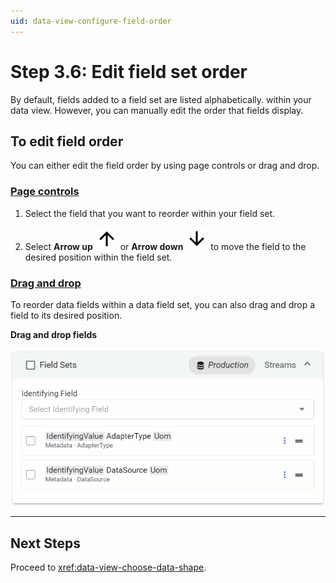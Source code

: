 ```yaml
---
uid: data-view-configure-field-order
---
```


# Step 3.6: Edit field set order

By default, fields added to a field set are listed alphabetically. within your data view. However, you can manually edit the order that fields display.

## To edit field order

You can either edit the field order by using page controls or drag and drop.

### [Page controls](#tab/tabid-1)

1. Select the field that you want to reorder within your field set.

1. Select **Arrow up** ![arrow up](../../_icons/default/arrow-up.svg) or **Arrow down** ![arrow down](../../_icons/default/arrow-down.svg) to move the field to the desired position within the field set.

### [Drag and drop](#tab/tabid-2)

To reorder data fields within a data field set, you can also drag and drop a field to its desired position.

**Drag and drop fields**

![drag and drop fields](_images/order-fields.gif)

---

## Next Steps 

Proceed to <xref:data-view-choose-data-shape>.
